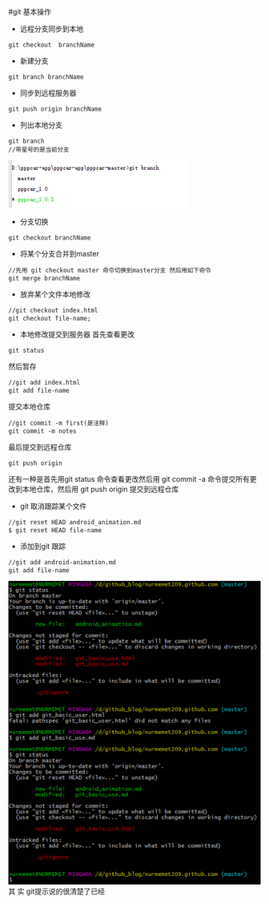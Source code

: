 #git 基本操作

* 远程分支同步到本地
```git
git checkout  branchName
```

* 新建分支
```git
git branch branchName
```

* 同步到远程服务器
```git
git push origin branchName
```

* 列出本地分支
```git
git branch 
//带星号的是当前分支
```
![](images/git/show_branch_list.png)

* 分支切换
```git
git checkout branchName
```

* 将某个分支合并到master
```git 
//先用 git checkout master 命令切换到master分支 然后用如下命令
git merge branchName

```

* 放弃某个文件本地修改
```git
//git checkout index.html
git checkout file-name;
```
* 本地修改提交到服务器
首先查看更改
```git
git status

```
然后暂存
```git
//git add index.html
git add file-name
```
提交本地仓库
```git
//git commit -m first(是注释)
git commit -m notes
```
最后提交到远程仓库
```git
git push origin 
```

还有一种是首先用git status 命令查看更改然后用 git commit -a 命令提交所有更改到本地仓库，然后用 git push origin 提交到远程仓库
* git 取消跟踪某个文件
```git
//git reset HEAD android_animation.md
$ git reset HEAD file-name
```
* 添加到git 跟踪
```git
//git add android-animation.md
git add file-name
```
![](images/git_basic_use.png)        
其     实 git提示说的很清楚了已经   


